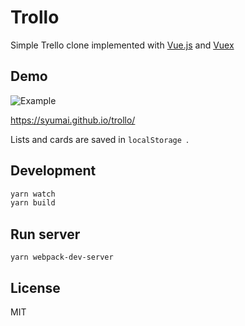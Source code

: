 # Trollo

Simple Trello clone implemented with [Vue.js](https://vuejs.org/) and [Vuex](https://vuex.vuejs.org)

## Demo

![Example](https://github.com/syumai/trollo/blob/master/images/example.gif)

https://syumai.github.io/trollo/

Lists and cards are saved in `localStorage `.

## Development

```sh
yarn watch
yarn build
```

## Run server

```
yarn webpack-dev-server
```



## License

MIT

